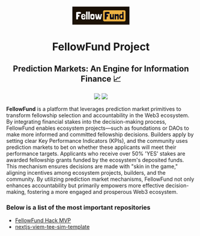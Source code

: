 <p align="center"><a href="https://iosf.in/" target="_blank"><img src="./img/fellowfund-logo.png" width="30%"></a></p>

<h1 align="center">FellowFund Project</h1>
<h2 align="center">Prediction Markets: An Engine for Information Finance 📈</h2>

<p align="center"><a href="https://github.com/fellowfund" target="_blank"><img src="https://img.shields.io/badge/-Join%20Us-%23EF233C" width="10%"></a>  <a href="https://github.com/fellowfund" target="_blank"><img src="https://badgen.net/badge/icon/twitter?icon=twitter&label" width="13%"></a> </p>

**FellowFund** is a platform that leverages prediction market primitives to transform fellowship selection and accountability in the Web3 ecosystem. By integrating financial stakes into the decision-making process, FellowFund enables ecosystem projects—such as foundations or DAOs to make more informed and committed fellowship decisions. Builders apply by setting clear Key Performance Indicators (KPIs), and the community uses prediction markets to bet on whether these applicants will meet their performance targets. Applicants who receive over 50% 'YES' stakes are awarded fellowship grants funded by the ecosystem's deposited funds. This mechanism ensures decisions are made with "skin in the game," aligning incentives among ecosystem projects, builders, and the community. By utilizing prediction market mechanisms, FellowFund not only enhances accountability but primarily empowers more effective decision-making, fostering a more engaged and prosperous Web3 ecosystem.

### Below is a list of the most important repositories

- [FellowFund Hack MVP](https://github.com/fellowfund/fellowfund-hack-mvp)
- [nextjs-viem-tee-sim-template](https://github.com/fellowfund/nextjs-viem-tee-sim-template)
